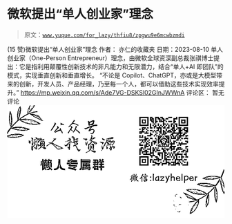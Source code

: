 # 微软提出“单人创业家”理念

> 原文：[`www.yuque.com/for_lazy/thfiu8/zpgwu9e6mcwbzmdi`](https://www.yuque.com/for_lazy/thfiu8/zpgwu9e6mcwbzmdi)

<ne-h2 id="0f13c0b8" data-lake-id="0f13c0b8"><ne-heading-ext><ne-heading-anchor></ne-heading-anchor><ne-heading-fold></ne-heading-fold></ne-heading-ext><ne-heading-content><ne-text id="u4e383e2a">(15 赞)微软提出“单人创业家”理念</ne-text></ne-heading-content></ne-h2> <ne-p id="ub0204ae1" data-lake-id="ub0204ae1"><ne-text id="u1d2cf70c">作者： 亦仁的收藏夹</ne-text></ne-p> <ne-p id="udd5e4224" data-lake-id="udd5e4224"><ne-text id="u6efb2fdc">日期：2023-08-10</ne-text></ne-p> <ne-p id="u83070055" data-lake-id="u83070055"><ne-text id="u2f27a97f">单人创业家（One-Person Entrepreneur）理念，由微软全球资深副总裁张祺博士提出：它是指利用颠覆性创新技术的非凡能力和无限潜力，结合“单人+AI 即团队”的模式，实现垂直创新和垂直增长。</ne-text></ne-p> <ne-p id="u4c1d6476" data-lake-id="u4c1d6476"><ne-text id="u3d1d8cc0">“不论是 Copilot、ChatGPT，亦或是大模型带来的创新，开发人员、产品经理，乃至每一个人，都可以借助这些技术实现效率提升。”</ne-text> [<ne-text id="ufffbcc92">https://mp.weixin.qq.com/s/Ade7VG-DSKSl02GInJWWnA</ne-text>](https://mp.weixin.qq.com/s/Ade7VG-DSKSl02GInJWWnA)</ne-p> <ne-hole id="ub8e8db5c" data-lake-id="ub8e8db5c"><ne-card data-card-name="hr" data-card-type="block" id="S7Lzk" data-event-boundary="card"><ne-p id="uc1ea288c" data-lake-id="uc1ea288c"><ne-text id="u6cedcfec">评论区：</ne-text></ne-p> <ne-p id="u8aac6e48" data-lake-id="u8aac6e48"><ne-text id="u4242c2d3">暂无评论</ne-text></ne-p> <ne-p id="uc224af1b" data-lake-id="uc224af1b"><ne-card data-card-name="image" data-card-type="inline" id="LX0uq" data-event-boundary="card">![](img/894d30a529e7c37bcd3392323c99941c.png)  <ne-hole id="ueb549e94" data-lake-id="ueb549e94"><ne-card data-card-name="hr" data-card-type="block" id="Vqib0" data-event-boundary="card"></ne-card></ne-hole></ne-card></ne-p></ne-card></ne-hole>
